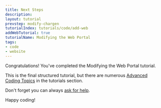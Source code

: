 ```yaml
---
title: Next Steps
description:
layout: tutorial
prevstep: modify-chargen
tutorialIndex: tutorials/code/add-web
addWebTutorial: true
tutorialName: Modifying the Web Portal
tags: 
- code
- website
---
```


Congratulations! You've completed the Modifying the Web Portal tutorial.

This is the final structured tutorial, but there are numerous [Advanced Coding Topics](/tutorials/code/) in the tutorials section.

Don't forget you can always [ask for help](/feedback). 

Happy coding!

